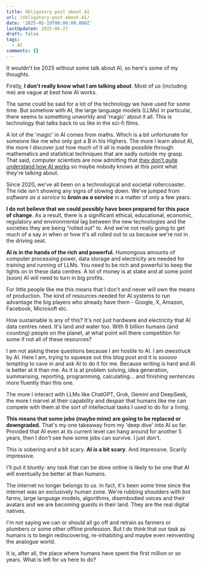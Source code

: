 ```yaml
---
title: Obligatory post about AI
url: /obligatory-post-about-AI/
date: '2025-05-19T00:00:00.000Z'
lastUpdated: 2025-06-27
draft: false
tags:
  - AI
comments: {}
---
```

It wouldn't be 2025 without some talk about AI, so here's some of my thoughts.

<!--more-->

Firstly, **I don't really know what I am talking about**. Most of us (including me) are vague at best how AI works.

The same could be said for a lot of the technology we have used for some time. But somehow with AI, the large language models (LLMs) in particular, there seems to something unworldy and 'magic' about it all. This is technology that talks back to us like in the sci-fi films.

A lot of the 'magic' in AI comes from maths. Which is a bit unfortunate for someone like me who only got a B in his Highers. The more I learn about AI, the more I discover just how much of it all is made possible through mathematics and statistical techniques that are sadly outside my grasp. That said, computer scientists are now admitting that [they don’t quite understand how AI works](https://www.technologyreview.com/2024/03/05/1089449/nobody-knows-how-ai-works/) so maybe nobody knows at this point what they're talking about.

Since 2020, we've all been on a technological and societal rollercoaster. The ride isn't showing any signs of slowing down. We've jumped from *software as a service* to ***brain as a service*** in a matter of only a few years.

**I do not believe that we could possibly have been prepared for this pace of change**. As a result, there is a significant ethical, educational, economic, regulatory and environmental lag between the new technologies and the societies they are being “rolled out” to. And we're not really going to get much of a say in when or how it's all rolled out to us because we're not in the driving seat.

**AI is in the hands of the rich and powerful.**  Humongous amounts of computer processing power, data storage and electricity are needed for training and running of LLMs. You need to be rich and powerful to keep the lights on in these data centres. A lot of money is at stake and at some point (soon) AI will need to turn in big profits.

For little people like me this means that I don't and never will own the means of production. The kind of resources needed for AI systems to run advantage the big players who already have them - Google, X, Amazon, Facebook, Microsoft etc.

How sustainable is any of this? It's not just hardware and electricity that AI data centres need. It's land and water too. With 8 billion humans (and counting) people on the planet, at what point will there competition for some if not all of these resources?

I am not asking these questions because I am hostile to AI. I am *awestruck* by AI. Here I am, trying to squeeze out this blog post and it is *sooooo tempting* to cave in and ask AI to do it for me. Because writing is hard and AI is better at it than me. As it is at problem solving, idea generation, summarising, reporting, programming, calculating... and finishing sentences more fluently than this one.

The more I interact with LLMs like ChatGPT, Grok, Gemini and DeepSeek, the more I marvel at their capability and despair that humans like me can compete with them at the sort of intellectual tasks I used to do for a living.

**This means that some jobs (maybe mine) are going to be replaced or downgraded.** That's my one takeaway from my 'deep dive' into AI so far. Provided that AI even at its current level can hang around for another 5 years, then I don't see how some jobs can survive. I just don't.

This is sobering and a bit scary. **AI *is* a bit scary**. And impressive. Scarily impressive.

I'll put it bluntly: any task that can be done online is likely to be one that AI will eventually be better at than humans.

The internet no longer belongs to us. In fact, it's been some time since the internet was an exclusively human zone. We're rubbing shoulders with bot farms, large language models, algorithms, disembodied voices and their avatars and we are becoming guests in their land. They are the real digital natives.

I'm not saying we can or should all go off and retrain as farmers or plumbers or some other offline profession. But I do think that our task as humans is to begin rediscovering, re-inhabiting and maybe even reinventing the analogue world.

It is, after all, the place where humans have spent the first million or so years. What is left for us here to do?
